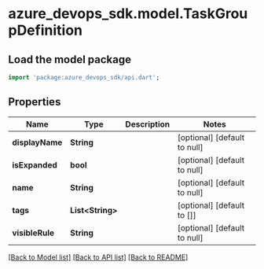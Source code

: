 # azure_devops_sdk.model.TaskGroupDefinition

## Load the model package
```dart
import 'package:azure_devops_sdk/api.dart';
```

## Properties
Name | Type | Description | Notes
------------ | ------------- | ------------- | -------------
**displayName** | **String** |  | [optional] [default to null]
**isExpanded** | **bool** |  | [optional] [default to null]
**name** | **String** |  | [optional] [default to null]
**tags** | **List&lt;String&gt;** |  | [optional] [default to []]
**visibleRule** | **String** |  | [optional] [default to null]

[[Back to Model list]](../README.md#documentation-for-models) [[Back to API list]](../README.md#documentation-for-api-endpoints) [[Back to README]](../README.md)



